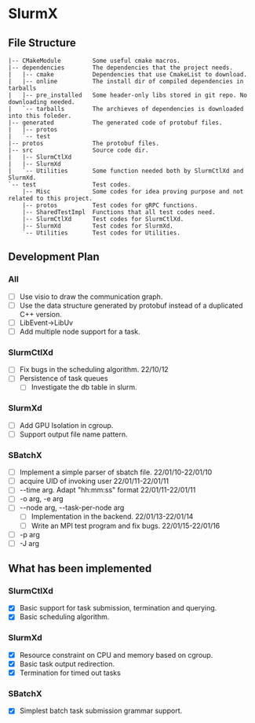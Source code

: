 # SlurmX

## File Structure

```
|-- CMakeModule         Some useful cmake macros.
|-- dependencies        The dependencies that the project needs.
|   |-- cmake           Dependencies that use CmakeList to download.
|   |-- online          The install dir of compiled dependencies in tarballs
|   |-- pre_installed   Some header-only libs stored in git repo. No downloading needed.
|   `-- tarballs        The archieves of dependencies is downloaded into this foleder.
|-- generated           The generated code of protobuf files.
|   |-- protos
|   `-- test
|-- protos              The protobuf files.
|-- src                 Source code dir.
|   |-- SlurmCtlXd      
|   |-- SlurmXd
|   `-- Utilities       Some function needed both by SlurmCtlXd and SlurmXd.
`-- test                Test codes.
    |-- Misc            Some codes for idea proving purpose and not related to this project.
    |-- protos          Test codes for gRPC functions.
    |-- SharedTestImpl  Functions that all test codes need.
    |-- SlurmCtlXd      Test codes for SlurmCtlXd.
    |-- SlurmXd         Test codes for SlurmXd.
    `-- Utilities       Test codes for Utilities.
```

## Development Plan

### All

- [ ] Use visio to draw the communication graph.
- [ ] Use the data structure generated by protobuf instead of a duplicated C++ version.
- [ ] LibEvent->LibUv
- [ ] Add multiple node support for a task.

### SlurmCtlXd

- [ ] Fix bugs in the scheduling algorithm. 22/10/12
- [ ] Persistence of task queues
  - [ ] Investigate the db table in slurm.

### SlurmXd

- [ ] Add GPU Isolation in cgroup.
- [ ] Support output file name pattern.

### SBatchX

- [ ] Implement a simple parser of sbatch file. 22/01/10-22/01/10
- [ ] acquire UID of invoking user 22/01/11-22/01/11
- [ ] --time arg. Adapt "hh:mm:ss" format 22/01/11-22/01/11
- [ ] -o arg, -e arg
- [ ] --node arg, --task-per-node arg
  - [ ] Implementation in the backend. 22/01/13-22/01/14
  - [ ] Write an MPI test program and fix bugs. 22/01/15-22/01/16
- [ ] -p arg
- [ ] -J arg

## What has been implemented

### SlurmCtlXd

- [x] Basic support for task submission, termination and querying.
- [x] Basic scheduling algorithm.

### SlurmXd

- [x] Resource constraint on CPU and memory based on cgroup.
- [x] Basic task output redirection.
- [x] Termination for timed out tasks

### SBatchX

- [x] Simplest batch task submission grammar support.